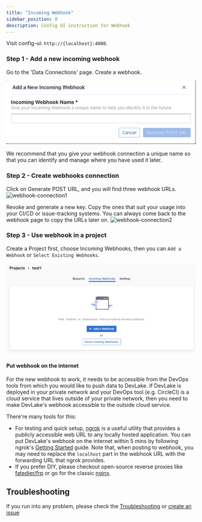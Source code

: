 ```yaml
---
title: "Incoming Webhook"
sidebar_position: 8
description: Config UI instruction for Webhook
---
```


Visit config-ui: `http://{localhost}:4000`.

### Step 1 - Add a new incoming webhook

Go to the 'Data Connections' page. Create a webhook.

![webhook-add-data-connections](/img/ConfigUI/webhook-add-data-connections.png)

We recommend that you give your webhook connection a unique name so that you can identify and manage where you have used it later.

### Step 2 - Create webhooks connection

Click on Generate POST URL, and you will find three webhook URLs. 
![webhook-connection1](/images/webhook-connection1.png)

Revoke and generate a new key. Copy the ones that suit your usage into your CI/CD or issue-tracking systems. You can always come back to the webhook page to copy the URLs later on.
![webhook-connection2](/images/webhook-connection2.png)

### Step 3 - Use webhook in a project

Create a Project first, choose Incoming Webhooks, then you can `Add a Webhook` or `Select Existing Webhooks`.

![project-webhook-use](/img/ConfigUI/project-webhook-use.png)

#### Put webhook on the internet

For the new webhook to work, it needs to be accessible from the DevOps tools from which you would like to push data to DevLake. If DevLake is deployed in your private network and your DevOps tool (e.g. CircleCI) is a cloud service that lives outside of your private network, then you need to make DevLake's webhook accessible to the outside cloud service.

There're many tools for this:

- For testing and quick setup, [ngrok](https://ngrok.com/) is a useful utility that provides a publicly accessible web URL to any locally hosted application. You can put DevLake's webhook on the internet within 5 mins by following ngrok's [Getting Started](https://ngrok.com/docs/getting-started) guide. Note that, when posting to webhook, you may need to replace the `localhost` part in the webhook URL with the forwarding URL that ngrok provides.
- If you prefer DIY, please checkout open-source reverse proxies like [fatedier/frp](https://github.com/fatedier/frp) or go for the classic [nginx](https://www.nginx.com/).

## Troubleshooting

If you run into any problem, please check the [Troubleshooting](/Troubleshooting/Configuration.md) or [create an issue](https://github.com/apache/incubator-devlake/issues)
